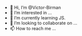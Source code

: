 - 👋 Hi, I’m @Victor-Birman
- 👀 I’m interested in ...
- 🌱 I’m currently learning JS.
- 💞️ I’m looking to collaborate on ...
- 📫 How to reach me ...

<!---
Victor-Birman/Victor-Birman is a ✨ special ✨ repository because its `README.md` (this file) appears on your GitHub profile.
You can click the Preview link to take a look at your changes.
--->
